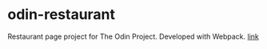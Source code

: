 # odin-restaurant
Restaurant page project for The Odin Project. Developed with Webpack.
[link](hliu19.github.io/odin-restaurant)
